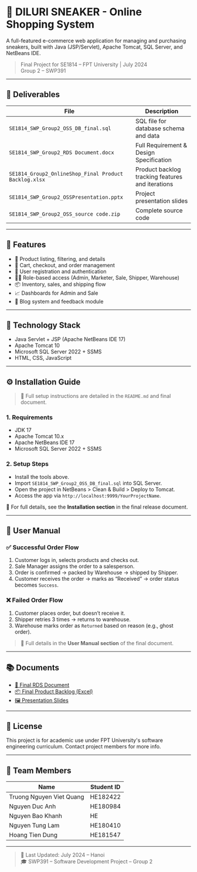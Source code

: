 # 🛒 DILURI SNEAKER - Online Shopping System

A full-featured e-commerce web application for managing and purchasing sneakers, built with Java (JSP/Servlet), Apache Tomcat, SQL Server, and NetBeans IDE.

> Final Project for SE1814 – FPT University | July 2024  
> Group 2 – SWP391



---

## 📁 Deliverables

| File | Description |
|------|-------------|
| `SE1814_SWP_Group2_OSS_DB_final.sql` | SQL file for database schema and data |
| `SE1814_SWP_Group2_RDS Document.docx` | Full Requirement & Design Specification |
| `SE1814_Group2_OnlineShop_Final Product Backlog.xlsx` | Product backlog tracking features and iterations |
| `SE1814_SWP_Group2_OSSPresentation.pptx` | Project presentation slides |
| `SE1814_SWP_Group2_OSS_source code.zip` | Complete source code |

---

## 🚀 Features

- 👟 Product listing, filtering, and details
- 🛒 Cart, checkout, and order management
- 👤 User registration and authentication
- 🧑‍💼 Role-based access (Admin, Marketer, Sale, Shipper, Warehouse)
- 📦 Inventory, sales, and shipping flow
- 📈 Dashboards for Admin and Sale
- 📝 Blog system and feedback module

---

## 🧩 Technology Stack

- Java Servlet + JSP (Apache NetBeans IDE 17)
- Apache Tomcat 10
- Microsoft SQL Server 2022 + SSMS
- HTML, CSS, JavaScript

---

## ⚙️ Installation Guide

> 📖 Full setup instructions are detailed in the `README.md` and final document.

### 1. Requirements

- JDK 17
- Apache Tomcat 10.x
- Apache NetBeans IDE 17
- Microsoft SQL Server 2022 + SSMS

### 2. Setup Steps

- Install the tools above.
- Import `SE1814_SWP_Group2_OSS_DB_final.sql` into SQL Server.
- Open the project in NetBeans > Clean & Build > Deploy to Tomcat.
- Access the app via `http://localhost:9999/YourProjectName`.

📄 For full details, see the **Installation section** in the final release document.

---

## 👤 User Manual

### ✅ Successful Order Flow
1. Customer logs in, selects products and checks out.
2. Sale Manager assigns the order to a salesperson.
3. Order is confirmed → packed by Warehouse → shipped by Shipper.
4. Customer receives the order → marks as “Received” → order status becomes `Success`.

### ❌ Failed Order Flow
1. Customer places order, but doesn’t receive it.
2. Shipper retries 3 times → returns to warehouse.
3. Warehouse marks order as `Returned` based on reason (e.g., ghost order).

> 📘 Full details in the **User Manual section** of the final document.

---

## 📚 Documents

- [📄 Final RDS Document](./SE1814_SWP_Group2_RDS%20Document.docx)
- [📦 Final Product Backlog (Excel)](./SE1814_Group2_OnlineShop_Final%20Product%20Backlog.xlsx)
- [🖼️ Presentation Slides](./SE1814_SWP_Group2_OSSPresentation.pptx)

---

## 📄 License

This project is for academic use under FPT University's software engineering curriculum. Contact project members for more info.

---

## 👥 Team Members

| Name                     | Student ID     |
|--------------------------|----------------|
| Truong Nguyen Viet Quang | HE182422       |
| Nguyen Duc Anh           | HE180984       |
| Nguyen Bao Khanh         | HE             |
| Nguyen Tung Lam          | HE180410       |
| Hoang Tien Dung          | HE181547       |

---

> 🏁 Last Updated: July 2024 – Hanoi  
> 🎓 SWP391 – Software Development Project – Group 2
